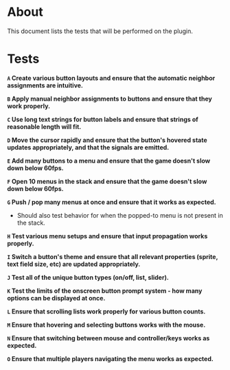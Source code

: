 About
=====

This document lists the tests that will be performed on the plugin.

Tests
=====

**`A` Create various button layouts and ensure that the automatic neighbor assignments are intuitive.**

**`B` Apply manual neighbor assignments to buttons and ensure that they work properly.**

**`C` Use long text strings for button labels and ensure that strings of reasonable length will fit.**

**`D` Move the cursor rapidly and ensure that the button's hovered state updates appropriately, and that the signals are emitted.**

**`E` Add many buttons to a menu and ensure that the game doesn't slow down below 60fps.**

**`F` Open 10 menus in the stack and ensure that the game doesn't slow down below 60fps.**

**`G` Push / pop many menus at once and ensure that it works as expected.**
- Should also test behavior for when the popped-to menu is not present in the stack.

**`H` Test various menu setups and ensure that input propagation works properly.**

**`I` Switch a button's theme and ensure that all relevant properties (sprite, text field size, etc) are updated appropriately.**

**`J` Test all of the unique button types (on/off, list, slider).**

**`K` Test the limits of the onscreen button prompt system - how many options can be displayed at once.**

**`L` Ensure that scrolling lists work properly for various button counts.**

**`M` Ensure that hovering and selecting buttons works with the mouse.**

**`N` Ensure that switching between mouse and controller/keys works as expected.**

**`O` Ensure that multiple players navigating the menu works as expected.**
